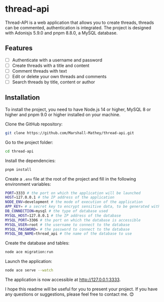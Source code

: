 # thread-api

Thread-API is a web application that allows you to create threads, threads can be commented, authentication is integrated. The project is designed with Adonisjs 5.9.0 and pnpm 8.8.0, a MySQL database.

## Features

- [ ] Authenticate with a username and password
- [ ] Create threads with a title and content 
- [ ] Comment threads with text
- [ ] Edit or delete your own threads and comments
- [ ] Search threads by title, content or author

## Installation

To install the project, you need to have Node.js 14 or higher, MySQL 8 or higher and pnpm 9.0 or higher installed on your machine.

Clone the GitHub repository:

```bash
git clone https://github.com/Marshall-Mathey/thread-api.git
```

Go to the project folder:

```bash
cd thread-api
```

Install the dependencies:

```bash
pnpm install
```

Create a `.env` file at the root of the project and fill in the following environment variables:

```bash
PORT=3333 # the port on which the application will be launched
HOST=127.0.0.1 # the IP address of the application
NODE_ENV=development # the mode of execution of the application
APP_KEY= # a secret key to encrypt sensitive data, to be generated with the command `node ace generate:key`
DB_CONNECTION=mysql # the type of database used
MYSQL_HOST=127.0.0.1 # the IP address of the database
MYSQL_PORT=3306 # the port on which the database is accessible
MYSQL_USER=root # the username to connect to the database
MYSQL_PASSWORD= # the password to connect to the database
MYSQL_DB_NAME=thread_api # the name of the database to use
```

Create the database and tables:

```bash
node ace migration:run
```

Launch the application:

```bash
node ace serve --watch
```

The application is now accessible at http://127.0.0.1:3333.


I hope this readme will be useful for you to present your project. If you have any questions or suggestions, please feel free to contact me. 😊
